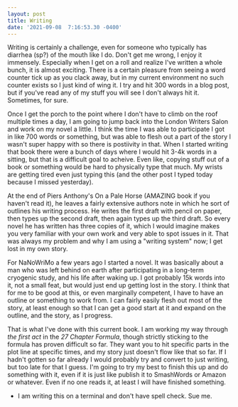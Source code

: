```yaml
--- 
layout: post 
title: Writing 
date: '2021-09-08  7:16:53.30 -0400' 
--- 
```

Writing is certainly a challenge, even for someone who typically has diarrhea (sp?) of the mouth like I do. 
Don't get me wrong, I enjoy it immensely. Especially when I get on a roll and realize I've written a whole 
bunch, it is almost exciting. There is a certain pleasure from seeing a word counter tick up as you clack away, 
but in my current environment no such counter exists so I just kind of wing it. I try and hit 300 words in a 
blog post, but if you've read any of my stuff you will see I don't always hit it. Sometimes, for sure. 

Once I get the porch to the point where I don't have to climb on the roof multiple times a day, I am going to 
jump back into the London Writers Salon and work on my novel a little. I think the time I was able to 
participate I got in like 700 words or something, but was able to flesh out a part of the story I wasn't super 
happy with so there is postiivity in that. When I started writing that book there were a bunch of days where I 
would hit 3-4k words in a sitting, but that is a difficult goal to acheive. Even like, copying stuff out of a 
book or something would be hard to physically type that much. My wrists are getting tired even just typing this 
(and the other post I typed today because I missed yesterday). 

At the end of Piers Anthony's On a Pale Horse (AMAZING book if you haven't read it), he leaves a fairly 
extensive authors note in which he sort of outlines his writing process. He writes the first draft with pencil 
on paper, then types up the second draft, then again types up the third draft. So every novel he has written has 
three copies of it, which I would imagine makes you very familiar with your own work and very able to spot 
issues in it. That was always my problem and why I am using a "writing system" now; I get lost in my own story. 

For NaNoWriMo a few years ago I started a novel. It was basically about a man who was left behind on earth after 
participating in a long-term cryogenic study, and his life after waking up. I got probably 15k words into it, 
not a small feat, but would just end up getting lost in the story. I think that for me to be good at this, or 
even marginally competent, I have to have an outline or something to work from. I can fairly easily flesh out 
most of the story, at least enough so that I can get a good start at it and expand on the outline, and the 
story, as I progress. 

That is what I've done with this current book. I am working my way through _the first act_ 
in the _27 Chapter Formula_, though strictly sticking to the formula has proven difficult so far. They want you 
to hit specific parts in the plot line at specific times, and my story just doesn't flow like that so far. If I 
hadn't gotten so far already I would probably try and convert to just writing, but too late for that I guess. 
I'm going to try my best to finish this up and do something with it, even if it is just like publish it to 
SmashWords or Amazon or whatever. Even if no one reads it, at least I will have finished something. 

* I am writing this on a terminal and don't have spell check. Sue me. 
